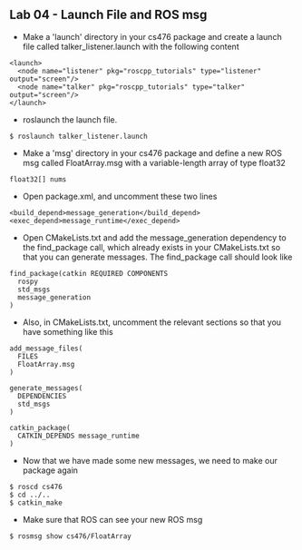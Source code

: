 ## Lab 04 - Launch File and ROS msg

* Make a 'launch' directory in your cs476 package and create a launch file called talker_listener.launch with the following content

```
<launch>
  <node name="listener" pkg="roscpp_tutorials" type="listener" output="screen"/>
  <node name="talker" pkg="roscpp_tutorials" type="talker" output="screen"/>
</launch>
```

* roslaunch the launch file.

```
$ roslaunch talker_listener.launch
```

* Make a 'msg' directory in your cs476 package and define a new ROS msg called FloatArray.msg with a variable-length array of type float32

```
float32[] nums
```

* Open package.xml, and uncomment these two lines

```
<build_depend>message_generation</build_depend>
<exec_depend>message_runtime</exec_depend>
```

* Open CMakeLists.txt and add the message_generation dependency to the find_package call, which already exists in your CMakeLists.txt so that you can generate messages. The find_package call should look like

```
find_package(catkin REQUIRED COMPONENTS
  rospy
  std_msgs
  message_generation
)
```

* Also, in CMakeLists.txt, uncomment the relevant sections so that you have something like this

```
add_message_files(
  FILES
  FloatArray.msg
)

generate_messages(
  DEPENDENCIES
  std_msgs
)

catkin_package(
  CATKIN_DEPENDS message_runtime
)
```

* Now that we have made some new messages, we need to make our package again

```
$ roscd cs476
$ cd ../..
$ catkin_make
```

* Make sure that ROS can see your new ROS msg

```
$ rosmsg show cs476/FloatArray
```